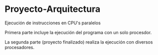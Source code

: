 # Proyecto-Arquitectura
Ejecución de instrucciones en CPU's paralelos

Primera parte incluye la ejecución del programa con un solo procesdor.

La segunda parte (proyecto finalizado) realiza la ejecución con diversos procesadores. 
